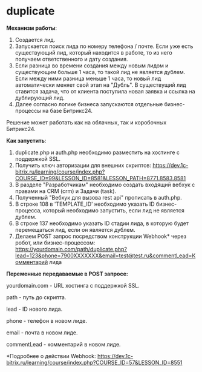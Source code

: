 # duplicate

**Механизм работы**:
1. Создается лид.
2. Запускается поиск лида по номеру телефона / почте. Если уже есть существующий лид, который находится в работе, то из него получаем ответственного и дату создания. 
3. Если разница во времени создания между новым лидом и существующим больше 1 часа, то такой лид не является дублем. Если между ними разница меньше 1 часа, то новый лид автоматически меняет свой этап на "Дубль". В существущий лид ставится задача, что от клиента поступила новая заявка и ссылка на дублирующий лид.
4. Далее согласно логике бизнеса запускаются отдельные бизнес-процессы на базе Битрикс24.

Решение может работать как на облачных, так и коробочных Битрикс24. 

**Как запустить**:
1. duplicate.php и auth.php необходимо разместить на хостинге с поддержкой SSL.
2. Получить ключ авторизации для внешних скриптов: https://dev.1c-bitrix.ru/learning/course/index.php?COURSE_ID=99&LESSON_ID=8581&LESSON_PATH=8771.8583.8581
3. В разделе "Разработчикам" необходимо создать входящий вебхук с правами на CRM (crm) и Задачи (task).
4. Полученный "Вебхук для вызова rest api" прописать в auth.php.
5. В строке 108 в 'TEMPLATE_ID' необходимо указать ID бизнес-процесса, который необходимо запустить, если лид не является дублем.
6. В строке 137 необходимо указать ID стадии лида, в которую будет перемещаться лид, если он является дублем.
7. Делаем POST запрос посредством конструкции Webhook* через робот, или бизнес-процессом: https://yourdomain.com/path/duplicate.php?lead=123&phone=7900XXXXXXX&email=test@test.ru&commentLead=Комментарий лида

**Переменные передаваемые в POST запросе:**

yourdomain.com - URL хостинга с поддержкой SSL.

path - путь до скрипта.

lead - ID нового лида.

phone - телефон в новом лиде.

email - почта в новом лиде.

commentLead - комментарий в новом лиде.



*Подробнее о действии Webhook: https://dev.1c-bitrix.ru/learning/course/index.php?COURSE_ID=57&LESSON_ID=8551
